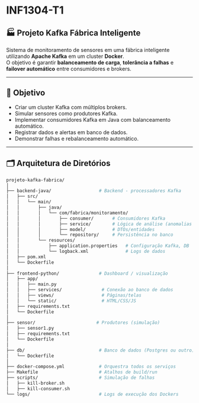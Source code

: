 # INF1304-T1
## 🏭 Projeto Kafka Fábrica Inteligente  

Sistema de monitoramento de sensores em uma fábrica inteligente utilizando **Apache Kafka** em um cluster **Docker**.  
O objetivo é garantir **balanceamento de carga**, **tolerância a falhas** e **failover automático** entre consumidores e brokers.  

---

## 📌 Objetivo  

- Criar um cluster Kafka com múltiplos brokers.  
- Simular sensores como produtores Kafka.  
- Implementar consumidores Kafka em Java com balanceamento automático.  
- Registrar dados e alertas em banco de dados.  
- Demonstrar falhas e rebalanceamento automático.  

---
## 🗂 Arquitetura de Diretórios  

```bash
projeto-kafka-fabrica/
│
├── backend-java/                  # Backend - processadores Kafka
│   ├── src/
│   │   └── main/
│   │       ├── java/
│   │       │   └── com/fabrica/monitoramento/
│   │       │       ├── consumer/       # Consumidores Kafka
│   │       │       ├── service/        # Lógica de análise (anomalias etc.)
│   │       │       ├── model/          # DTOs/entidades
│   │       │       └── repository/     # Persistência no banco
│   │       └── resources/
│   │           ├── application.properties   # Configuração Kafka, DB
│   │           └── logback.xml              # Logs de dados
│   ├── pom.xml
│   └── Dockerfile
│
├── frontend-python/               # Dashboard / visualização
│   ├── app/
│   │   ├── main.py                 
│   │   ├── services/               # Conexão ao banco de dados
│   │   ├── views/                  # Páginas/telas
│   │   └── static/                 # HTML/CSS/JS
│   ├── requirements.txt
│   └── Dockerfile
│
├── sensor/                       # Produtores (simulação)
│   ├── sensor1.py
│   ├── requirements.txt
│   └── Dockerfile
│
├── db/                            # Banco de dados (Postgres ou outro)
│   └── Dockerfile
│
├── docker-compose.yml             # Orquestra todos os serviços
├── Makefile                       # Atalhos de build/run
├── scripts/                       # Simulação de falhas
│   ├── kill-broker.sh
│   ├── kill-consumer.sh
└── logs/                          # Logs de execução dos Dockers
